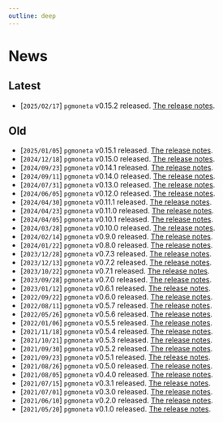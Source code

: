 ```yaml
---
outline: deep
---
```


# News

## Latest

- [`2025/02/17`] `pgmoneta` v0.15.2 released. [The release notes](/_posts/2025-02-17-pgmoneta-0.15.2.html).

## Old

- [`2025/01/05`] `pgmoneta` v0.15.1 released. [The release notes](/_posts/2025-01-05-pgmoneta-0.15.1.html).
- [`2024/12/18`] `pgmoneta` v0.15.0 released. [The release notes](/_posts/2024-12-18-pgmoneta-0.15.0.html).
- [`2024/09/23`] `pgmoneta` v0.14.1 released. [The release notes](/_posts/2024-09-23-pgmoneta-0.14.1.html).
- [`2024/09/11`] `pgmoneta` v0.14.0 released. [The release notes](/_posts/2024-09-11-pgmoneta-0.14.0.html).
- [`2024/07/31`] `pgmoneta` v0.13.0 released. [The release notes](/_posts/2024-07-31-pgmoneta-0.13.0.html).
- [`2024/06/05`] `pgmoneta` v0.12.0 released. [The release notes](/_posts/2024-06-05-pgmoneta-0.12.0.html).
- [`2024/04/30`] `pgmoneta` v0.11.1 released. [The release notes](/_posts/2024-04-30-pgmoneta-0.11.1.html).
- [`2024/04/23`] `pgmoneta` v0.11.0 released. [The release notes](/_posts/2024-04-23-pgmoneta-0.11.0.html).
- [`2024/04/05`] `pgmoneta` v0.10.1 released. [The release notes](/_posts/2024-04-05-pgmoneta-0.10.1.html).
- [`2024/03/28`] `pgmoneta` v0.10.0 released. [The release notes](/_posts/2024-03-28-pgmoneta-0.10.0.html).
- [`2024/02/14`] `pgmoneta` v0.9.0 released. [The release notes](/_posts/2024-02-14-pgmoneta-0.9.0.html).
- [`2024/01/22`] `pgmoneta` v0.8.0 released. [The release notes](/_posts/2024-01-22-pgmoneta-0.8.0.html).
- [`2023/12/28`] `pgmoneta` v0.7.3 released. [The release notes](/_posts/2023-12-28-pgmoneta-0.7.3.html).
- [`2023/12/13`] `pgmoneta` v0.7.2 released. [The release notes](/_posts/2023-12-13-pgmoneta-0.7.2.html).
- [`2023/10/22`] `pgmoneta` v0.7.1 released. [The release notes](/_posts/2023-10-22-pgmoneta-0.7.1.html).
- [`2023/09/28`] `pgmoneta` v0.7.0 released. [The release notes](/_posts/2023-09-28-pgmoneta-0.7.0.html).
- [`2023/01/12`] `pgmoneta` v0.6.1 released. [The release notes](/_posts/2023-01-12-pgmoneta-0.6.1.html).
- [`2022/09/22`] `pgmoneta` v0.6.0 released. [The release notes](/_posts/2022-09-22-pgmoneta-0.6.0.html).
- [`2022/08/11`] `pgmoneta` v0.5.7 released. [The release notes](/_posts/2022-08-11-pgmoneta-0.5.7.html).
- [`2022/05/26`] `pgmoneta` v0.5.6 released. [The release notes](/_posts/2022-05-26-pgmoneta-0.5.6.html).
- [`2022/01/06`] `pgmoneta` v0.5.5 released. [The release notes](/_posts/2022-01-06-pgmoneta-0.5.5.html).
- [`2021/11/18`] `pgmoneta` v0.5.4 released. [The release notes](/_posts/2021-11-18-pgmoneta-0.5.4.html).
- [`2021/10/21`] `pgmoneta` v0.5.3 released. [The release notes](/_posts/2021-10-21-pgmoneta-0.5.3.html).
- [`2021/09/30`] `pgmoneta` v0.5.2 released. [The release notes](/_posts/2021-09-30-pgmoneta-0.5.2.html).
- [`2021/09/23`] `pgmoneta` v0.5.1 released. [The release notes](/_posts/2021-09-23-pgmoneta-0.5.1.html).
- [`2021/08/26`] `pgmoneta` v0.5.0 released. [The release notes](/_posts/2021-08-26-pgmoneta-0.5.0.html).
- [`2021/08/05`] `pgmoneta` v0.4.0 released. [The release notes](/_posts/2021-08-05-pgmoneta-0.4.0.html).
- [`2021/07/15`] `pgmoneta` v0.3.1 released. [The release notes](/_posts/2021-07-15-pgmoneta-0.3.1.html).
- [`2021/07/01`] `pgmoneta` v0.3.0 released. [The release notes](/_posts/2021-07-01-pgmoneta-0.3.0.html).
- [`2021/06/10`] `pgmoneta` v0.2.0 released. [The release notes](/_posts/2021-06-10-pgmoneta-0.2.0.html).
- [`2021/05/20`] `pgmoneta` v0.1.0 released. [The release notes](/_posts/2021-05-20-pgmoneta-0.1.0.html).



